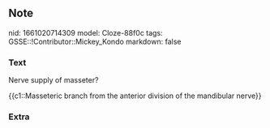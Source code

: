 ## Note
nid: 1661020714309
model: Cloze-88f0c
tags: GSSE::!Contributor::Mickey_Kondo
markdown: false

### Text
Nerve supply of masseter?
<div>
  {{c1::Masseteric branch from the anterior division of the
  mandibular nerve}}
</div>

### Extra


